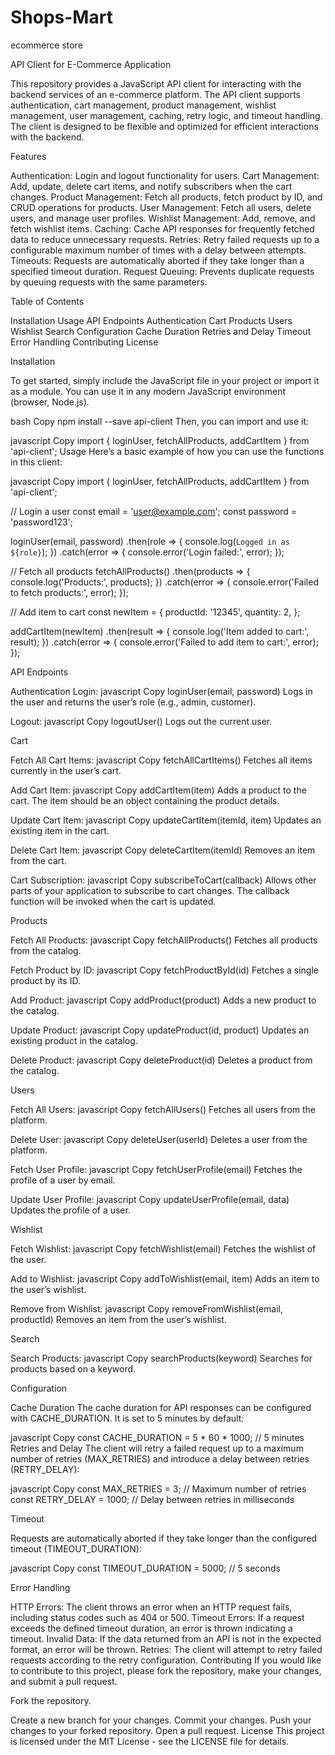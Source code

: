 # Shops-Mart
ecommerce store

API Client for E-Commerce Application

This repository provides a JavaScript API client for interacting with the backend services of an e-commerce platform. The API client supports authentication, cart management, product management, wishlist management, user management, caching, retry logic, and timeout handling. The client is designed to be flexible and optimized for efficient interactions with the backend.

Features

Authentication: Login and logout functionality for users.
Cart Management: Add, update, delete cart items, and notify subscribers when the cart changes.
Product Management: Fetch all products, fetch product by ID, and CRUD operations for products.
User Management: Fetch all users, delete users, and manage user profiles.
Wishlist Management: Add, remove, and fetch wishlist items.
Caching: Cache API responses for frequently fetched data to reduce unnecessary requests.
Retries: Retry failed requests up to a configurable maximum number of times with a delay between attempts.
Timeouts: Requests are automatically aborted if they take longer than a specified timeout duration.
Request Queuing: Prevents duplicate requests by queuing requests with the same parameters.

Table of Contents

Installation
Usage
API Endpoints
Authentication
Cart
Products
Users
Wishlist
Search
Configuration
Cache Duration
Retries and Delay
Timeout
Error Handling
Contributing
License

Installation

To get started, simply include the JavaScript file in your project or import it as a module. You can use it in any modern JavaScript environment (browser, Node.js).

bash
Copy
npm install --save api-client
Then, you can import and use it:

javascript
Copy
import { loginUser, fetchAllProducts, addCartItem } from 'api-client';
Usage
Here’s a basic example of how you can use the functions in this client:

javascript
Copy
import { loginUser, fetchAllProducts, addCartItem } from 'api-client';

// Login a user
const email = 'user@example.com';
const password = 'password123';

loginUser(email, password)
  .then(role => {
    console.log(`Logged in as ${role}`);
  })
  .catch(error => {
    console.error('Login failed:', error);
  });

// Fetch all products
fetchAllProducts()
  .then(products => {
    console.log('Products:', products);
  })
  .catch(error => {
    console.error('Failed to fetch products:', error);
  });

// Add item to cart
const newItem = {
  productId: '12345',
  quantity: 2,
};

addCartItem(newItem)
  .then(result => {
    console.log('Item added to cart:', result);
  })
  .catch(error => {
    console.error('Failed to add item to cart:', error);
  });
  
API Endpoints

Authentication
Login:
javascript
Copy
loginUser(email, password)
Logs in the user and returns the user’s role (e.g., admin, customer).

Logout:
javascript
Copy
logoutUser()
Logs out the current user.

Cart

Fetch All Cart Items:
javascript
Copy
fetchAllCartItems()
Fetches all items currently in the user’s cart.

Add Cart Item:
javascript
Copy
addCartItem(item)
Adds a product to the cart. The item should be an object containing the product details.

Update Cart Item:
javascript
Copy
updateCartItem(itemId, item)
Updates an existing item in the cart.

Delete Cart Item:
javascript
Copy
deleteCartItem(itemId)
Removes an item from the cart.

Cart Subscription:
javascript
Copy
subscribeToCart(callback)
Allows other parts of your application to subscribe to cart changes. The callback function will be invoked when the cart is updated.

Products

Fetch All Products:
javascript
Copy
fetchAllProducts()
Fetches all products from the catalog.

Fetch Product by ID:
javascript
Copy
fetchProductById(id)
Fetches a single product by its ID.

Add Product:
javascript
Copy
addProduct(product)
Adds a new product to the catalog.

Update Product:
javascript
Copy
updateProduct(id, product)
Updates an existing product in the catalog.

Delete Product:
javascript
Copy
deleteProduct(id)
Deletes a product from the catalog.

Users

Fetch All Users:
javascript
Copy
fetchAllUsers()
Fetches all users from the platform.

Delete User:
javascript
Copy
deleteUser(userId)
Deletes a user from the platform.

Fetch User Profile:
javascript
Copy
fetchUserProfile(email)
Fetches the profile of a user by email.

Update User Profile:
javascript
Copy
updateUserProfile(email, data)
Updates the profile of a user.

Wishlist

Fetch Wishlist:
javascript
Copy
fetchWishlist(email)
Fetches the wishlist of the user.

Add to Wishlist:
javascript
Copy
addToWishlist(email, item)
Adds an item to the user’s wishlist.

Remove from Wishlist:
javascript
Copy
removeFromWishlist(email, productId)
Removes an item from the user’s wishlist.

Search

Search Products:
javascript
Copy
searchProducts(keyword)
Searches for products based on a keyword.

Configuration

Cache Duration
The cache duration for API responses can be configured with CACHE_DURATION. It is set to 5 minutes by default:

javascript
Copy
const CACHE_DURATION = 5 * 60 * 1000; // 5 minutes
Retries and Delay
The client will retry a failed request up to a maximum number of retries (MAX_RETRIES) and introduce a delay between retries (RETRY_DELAY):

javascript
Copy
const MAX_RETRIES = 3; // Maximum number of retries
const RETRY_DELAY = 1000; // Delay between retries in milliseconds

Timeout

Requests are automatically aborted if they take longer than the configured timeout (TIMEOUT_DURATION):

javascript
Copy
const TIMEOUT_DURATION = 5000; // 5 seconds

Error Handling

HTTP Errors: The client throws an error when an HTTP request fails, including status codes such as 404 or 500.
Timeout Errors: If a request exceeds the defined timeout duration, an error is thrown indicating a timeout.
Invalid Data: If the data returned from an API is not in the expected format, an error will be thrown.
Retries: The client will attempt to retry failed requests according to the retry configuration.
Contributing
If you would like to contribute to this project, please fork the repository, make your changes, and submit a pull request.

Fork the repository.

Create a new branch for your changes.
Commit your changes.
Push your changes to your forked repository.
Open a pull request.
License
This project is licensed under the MIT License - see the LICENSE file for details.
